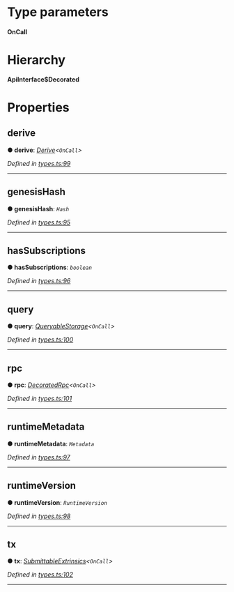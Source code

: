 

# Type parameters
#### OnCall 
# Hierarchy

**ApiInterface$Decorated**

# Properties

<a id="derive"></a>

##  derive

**● derive**: *[Derive](_types_.derive.md)<`OnCall`>*

*Defined in [types.ts:99](https://github.com/polkadot-js/api/blob/25c18bb/packages/api/src/types.ts#L99)*

___
<a id="genesishash"></a>

##  genesisHash

**● genesisHash**: *`Hash`*

*Defined in [types.ts:95](https://github.com/polkadot-js/api/blob/25c18bb/packages/api/src/types.ts#L95)*

___
<a id="hassubscriptions"></a>

##  hasSubscriptions

**● hasSubscriptions**: *`boolean`*

*Defined in [types.ts:96](https://github.com/polkadot-js/api/blob/25c18bb/packages/api/src/types.ts#L96)*

___
<a id="query"></a>

##  query

**● query**: *[QueryableStorage](_types_.queryablestorage.md)<`OnCall`>*

*Defined in [types.ts:100](https://github.com/polkadot-js/api/blob/25c18bb/packages/api/src/types.ts#L100)*

___
<a id="rpc"></a>

##  rpc

**● rpc**: *[DecoratedRpc](_types_.decoratedrpc.md)<`OnCall`>*

*Defined in [types.ts:101](https://github.com/polkadot-js/api/blob/25c18bb/packages/api/src/types.ts#L101)*

___
<a id="runtimemetadata"></a>

##  runtimeMetadata

**● runtimeMetadata**: *`Metadata`*

*Defined in [types.ts:97](https://github.com/polkadot-js/api/blob/25c18bb/packages/api/src/types.ts#L97)*

___
<a id="runtimeversion"></a>

##  runtimeVersion

**● runtimeVersion**: *`RuntimeVersion`*

*Defined in [types.ts:98](https://github.com/polkadot-js/api/blob/25c18bb/packages/api/src/types.ts#L98)*

___
<a id="tx"></a>

##  tx

**● tx**: *[SubmittableExtrinsics](_types_.submittableextrinsics.md)<`OnCall`>*

*Defined in [types.ts:102](https://github.com/polkadot-js/api/blob/25c18bb/packages/api/src/types.ts#L102)*

___

